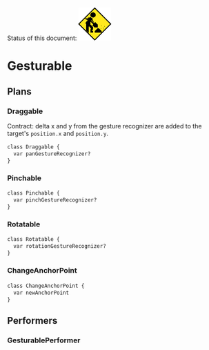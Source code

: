 Status of this document:
![](../../_assets/under-construction-flashing-barracade-animation.gif)

# Gesturable

## Plans

### Draggable

Contract: delta x and y from the gesture recognizer are added to the target's `position.x` and `position.y`.

    class Draggable {
      var panGestureRecognizer?
    }

### Pinchable

    class Pinchable {
      var pinchGestureRecognizer?
    }

### Rotatable

    class Rotatable {
      var rotationGestureRecognizer?
    }

### ChangeAnchorPoint

    class ChangeAnchorPoint {
      var newAnchorPoint
    }

## Performers

### GesturablePerformer


